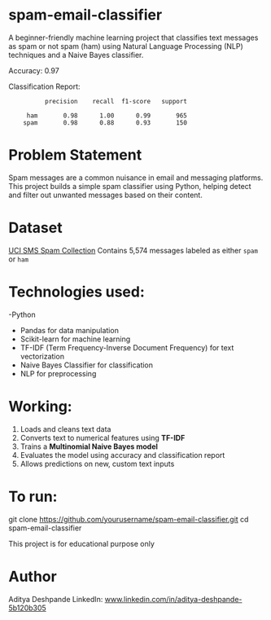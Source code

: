 # spam-email-classifier
A beginner-friendly machine learning project that classifies text messages as spam or not spam (ham) using Natural Language Processing (NLP) techniques and a Naive Bayes classifier.

Accuracy: 0.97

Classification Report:

              precision    recall  f1-score   support

         ham       0.98      1.00      0.99       965
        spam       0.98      0.88      0.93       150


# Problem Statement
Spam messages are a common nuisance in email and messaging platforms. This project builds a simple spam classifier using Python, helping detect and filter out unwanted messages based on their content.

# Dataset
[UCI SMS Spam Collection](https://www.kaggle.com/datasets/uciml/sms-spam-collection-dataset)
Contains 5,574 messages labeled as either `spam` or `ham`

# Technologies used:
-Python
- Pandas for data manipulation
- Scikit-learn for machine learning
- TF-IDF (Term Frequency-Inverse Document Frequency) for text vectorization
- Naive Bayes Classifier for classification
- NLP for preprocessing

# Working:
1. Loads and cleans text data
2. Converts text to numerical features using **TF-IDF**
3. Trains a **Multinomial Naive Bayes model**
4. Evaluates the model using accuracy and classification report
5. Allows predictions on new, custom text inputs

# To run:
git clone https://github.com/yourusername/spam-email-classifier.git
cd spam-email-classifier

This project is for educational purpose only

# Author
Aditya Deshpande
LinkedIn: www.linkedin.com/in/aditya-deshpande-5b120b305
